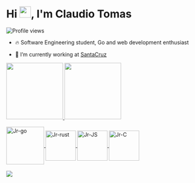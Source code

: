 <h1 align="left">Hi <img src="https://raw.githubusercontent.com/kaueMarques/kaueMarques/master/hi.gif" height="30px">, I'm Claudio Tomas</h1>
<p align="left"> <img src="https://komarev.com/ghpvc/?username=jclaudiotomasjr&color=yellow" alt="Profile views" /> </p>

- 🔥 Software Engineering student, Go and web development enthusiast 

- 🔭 I’m currently working at [SantaCruz](http://www.stcruz.com.br)


<div align="left">
 <a href="https://github.com/jclaudiotomasjr">
 <img height="150em" src="https://github-readme-stats.vercel.app/api?username=jclaudiotomasjr&show_icons=true&theme=onedark&include_all_commits=true&count_private=true"/>
 <img height="150em" src="https://github-readme-stats.vercel.app/api/top-langs/?username=jclaudiotomasjr&layout=compact&langs_count=7&theme=onedark"/>
</div>
  
  <div style="display: inline_block"><br>
  <img align="center" alt="Jr-go" height="100" width="100" src="https://cdn.jsdelivr.net/gh/devicons/devicon/icons/go/go-original.svg">
  <img align="center" alt="Jr-rust" height="80" width="80" src="https://cdn.jsdelivr.net/gh/devicons/devicon/icons/rust/rust-plain.svg">
  <img align="center" alt="Jr-JS" height="80" width="80" src="https://cdn.jsdelivr.net/gh/devicons/devicon/icons/javascript/javascript-original.svg">
  <img align="center" alt="Jr-C" height="80" width="80" src="https://cdn.jsdelivr.net/gh/devicons/devicon/icons/c/c-original.svg">
  
</div>
  
  
  <div> 
    
  <br>
  <a href = "mailto:jclaudiotomas@gmail.com"><img src="https://img.shields.io/badge/-Gmail-%23333?style=for-the-badge&logo=gmail&logoColor=white" target="_blank"></a>
   
 
  
 
</div>
